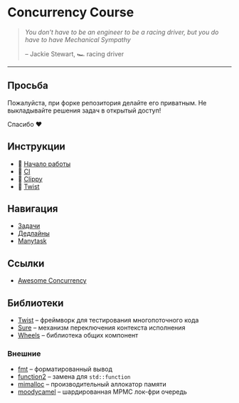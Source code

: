# Concurrency Course

> _You don't have to be an engineer to be a racing driver, but you do have to have Mechanical Sympathy_
> 
> – Jackie Stewart, 🏎️ racing driver

---

## Просьба

Пожалуйста, при форке репозитория делайте его приватным. Не выкладывайте решения задач в открытый доступ!

Спасибо ❤️

## Инструкции

- 🚀 [Начало работы](docs/setup.md)
- 🤖 [CI](docs/ci.md)
- 📎 [Clippy](https://gitlab.com/Lipovsky/clippy/-/blob/master/docs/commands.md)
- 🧵 [Twist](https://gitlab.com/Lipovsky/twist/-/blob/master/docs/ru/README.md)

## Навигация

- [Задачи](/tasks)
- [Дедлайны](https://gitlab.com/Lipovsky/concurrency-course-manytask/-/tree/master/deadlines)
- [Manytask](http://concurrency-course.cc)

## Ссылки

- [Awesome Concurrency](https://gitlab.com/Lipovsky/awesome-concurrency)

## Библиотеки

- [Twist](https://gitlab.com/Lipovsky/twist) – фреймворк для тестирования многопоточного кода
- [Sure](https://gitlab.com/Lipovsky/sure) – механизм переключения контекста исполнения
- [Wheels](https://gitlab.com/Lipovsky/wheels) – библиотека общих компонент

### Внешние

- [fmt](https://github.com/fmtlib/fmt) – форматированный вывод
- [function2](https://github.com/Naios/function2) – замена для `std::function`
- [mimalloc](https://github.com/microsoft/mimalloc) – производительный аллокатор памяти
- [moodycamel](https://github.com/cameron314/concurrentqueue) – шардированная MPMC лок-фри очередь

